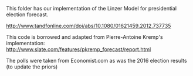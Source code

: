 This folder has our implementation of the Linzer Model for presidential election forecast.

http://www.tandfonline.com/doi/abs/10.1080/01621459.2012.737735

This code is borrowed and adapted from Pierre-Antoine Kremp's implementation: http://www.slate.com/features/pkremp_forecast/report.html

The polls were taken from Economist.com as was the 2016 election results (to update the priors)
